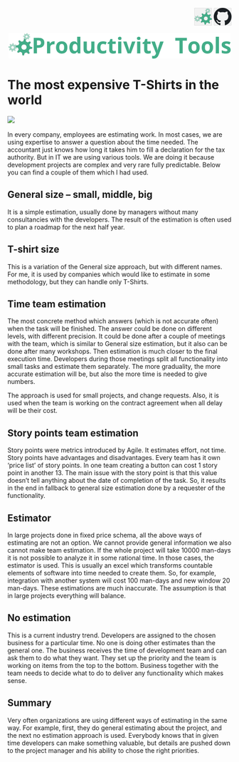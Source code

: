 <!--Category:Article--> 
 <p align="right">
    <a href="http://productivitytools.tech/the-most-expensive-t-shirts-in-the-world/"><img src="Images/Header/ProductivityTools_green_40px_2.png" /><a> 
           <a href="https://github.com/pwujczyk/ProductivityTools.Articles"><img src="Images/Header/Github_border_40px.png" /></a>
</p>
<p align="center">
    <a href="http://productivitytools.tech/">
        <img src="Images/Header/LogoTitle_green_500px.png" />
    </a>
</p>


# The most expensive T-Shirts in the world

![](Images/Tshirts.jpg)

In every company, employees are estimating work. In most cases, we are using expertise to answer a question about the time needed. The accountant just knows how long it takes him to fill a declaration for the tax authority. But in IT we are using various tools. We are doing it because development projects are complex and very rare fully predictable. Below you can find a couple of them which I had used.

<!--more-->


## General size – small, middle, big

It is a simple estimation, usually done by managers without many consultancies with the developers. The result of the estimation is often used to plan a roadmap for the next half year. 

## T-shirt size

This is a variation of the General size approach, but with different names. For me, it is used by companies which would like to estimate in some methodology, but they can handle only T-Shirts. 

## Time team estimation

The most concrete method which answers (which is not accurate often) when the task will be finished. The answer could be done on different levels, with different precision. It could be done after a couple of meetings with the team, which is similar to General size estimation, but it also can be done after many workshops. Then estimation is much closer to the final execution time. Developers during those meetings split all functionality into small tasks and estimate them separately. The more graduality, the more accurate estimation will be, but also the more time is needed to give numbers. 

The approach is used for small projects, and change requests. Also, it is used when the team is working on the contract agreement when all delay will be their cost.

## Story points team estimation

Story points were metrics introduced by Agile. It estimates effort, not time. Story points have advantages and disadvantages. Every team has it own ‘price list’ of story points. In one team creating a button can cost 1 story point in another 13. The main issue with the story point is that this value doesn’t tell anything about the date of completion of the task. So, it results in the end in fallback to general size estimation done by a requester of the functionality.

## Estimator

In large projects done in fixed price schema, all the above ways of estimating are not an option. We cannot provide general information we also cannot make team estimation. If the whole project will take 10000 man-days it is not possible to analyze it in some rational time. In those cases, the estimator is used. This is usually an excel which transforms countable elements of software into time needed to create them. So, for example, integration with another system will cost 100 man-days and new window 20 man-days. These estimations are much inaccurate. The assumption is that in large projects everything will balance.

## No estimation

This is a current industry trend. Developers are assigned to the chosen business for a particular time. No one is doing other estimates than the general one. The business receives the time of development team and can ask them to do what they want. They set up the priority and the team is working on items from the top to the bottom. Business together with the team needs to decide what to do to deliver any functionality which makes sense. 

## Summary

Very often organizations are using different ways of estimating in the same way. For example, first, they do general estimating about the project, and the next no estimation approach is used. Everybody knows that in given time developers can make something valuable, but details are pushed down to the project manager and his ability to chose the right priorities. 

